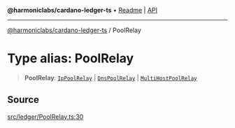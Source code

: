 **@harmoniclabs/cardano-ledger-ts** • [Readme](../Introduction) \| [API](../globals)

***

[@harmoniclabs/cardano-ledger-ts](../Introduction) / PoolRelay

# Type alias: PoolRelay

> **PoolRelay**: [`IpPoolRelay`](IpPoolRelay) \| [`DnsPoolRelay`](../interfaces/DnsPoolRelay) \| [`MultiHostPoolRelay`](../interfaces/MultiHostPoolRelay)

## Source

[src/ledger/PoolRelay.ts:30](https://github.com/HarmonicLabs/cardano-ledger-ts/blob/d1659b0/src/ledger/PoolRelay.ts#L30)
